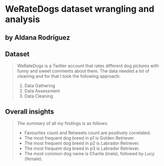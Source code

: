 # WeRateDogs dataset wrangling and analysis
## by Aldana Rodríguez


## Dataset

> WeRateDogs is a Twitter account that rates different dog pictures with funny and sweet comments about them. 
> The data needed a lot of cleaning and for that I took the following approach:
>
> 1. Data Gathering
> 2. Data Assessment
> 3. Data Cleaning


## Overall insights

> The summary of all my findings is as follows:
>   
> - Favourites count and Retweets count are positively correlated.
> - The most frequent dog breed in p1 is Golden Retriever.
> - The most frequent dog breed in p2 is Labrador Retriever.
> - The most frequent dog breed in p3 is Labrador Retriever.
> - The most common dog name is Charlie (male), followed by Lucy (female).
